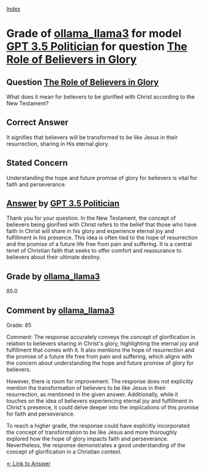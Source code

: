 
[Index](../../../../index.md)
# Grade of [ollama_llama3](../../../grading_models/ollama_llama3.md) for model [GPT 3.5 Politician](../../../answering_models/GPT_3.5_Politician.md) for question [The Role of Believers in Glory](../../../questions/The_Role_of_Believers_in_Glory.md)

## Question [The Role of Believers in Glory](../../../questions/The_Role_of_Believers_in_Glory.md)
What does it mean for believers to be glorified with Christ according to the New Testament?

## Correct Answer
It signifies that believers will be transformed to be like Jesus in their resurrection, sharing in His eternal glory.

## Stated Concern
Understanding the hope and future promise of glory for believers is vital for faith and perseverance.

## [Answer](../The_Role_of_Believers_in_Glory.md) by [GPT 3.5 Politician](../../../answering_models/GPT_3.5_Politician.md)
Thank you for your question. In the New Testament, the concept of believers being glorified with Christ refers to the belief that those who have faith in Christ will share in his glory and experience eternal joy and fulfillment in his presence. This idea is often tied to the hope of resurrection and the promise of a future life free from pain and suffering. It is a central tenet of Christian faith that seeks to offer comfort and reassurance to believers about their ultimate destiny.

## Grade by [ollama_llama3](../../../grading_models/ollama_llama3.md)
85.0

## Comment by [ollama_llama3](../../../grading_models/ollama_llama3.md)
Grade: 85

Comment: The response accurately conveys the concept of glorification in relation to believers sharing in Christ's glory, highlighting the eternal joy and fulfillment that comes with it. It also mentions the hope of resurrection and the promise of a future life free from pain and suffering, which aligns with the concern about understanding the hope and future promise of glory for believers.

However, there is room for improvement. The response does not explicitly mention the transformation of believers to be like Jesus in their resurrection, as mentioned in the given answer. Additionally, while it touches on the idea of believers experiencing eternal joy and fulfillment in Christ's presence, it could delve deeper into the implications of this promise for faith and perseverance.

To reach a higher grade, the response could have explicitly incorporated the concept of transformation to be like Jesus and more thoroughly explored how the hope of glory impacts faith and perseverance. Nevertheless, the response demonstrates a good understanding of the concept of glorification in a Christian context.

[&lt;- Link to Answer](../The_Role_of_Believers_in_Glory.md)
